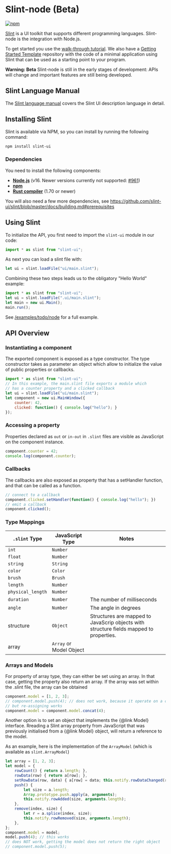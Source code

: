 <!-- Copyright © SixtyFPS GmbH <info@slint.dev> ; SPDX-License-Identifier: MIT -->
# Slint-node (Beta)

[![npm](https://img.shields.io/npm/v/slint-ui)](https://www.npmjs.com/package/slint-ui)

[Slint](https://slint.dev/) is a UI toolkit that supports different programming languages.
Slint-node is the integration with Node.js.

To get started you use the [walk-through tutorial](https://slint.dev/docs/tutorial/node).
We also have a [Getting Started Template](https://github.com/slint-ui/slint-nodejs-template) repository with
the code of a minimal application using Slint that can be used as a starting point to your program.

**Warning: Beta**
Slint-node is still in the early stages of development: APIs will change and important features are still being developed.

## Slint Language Manual

The [Slint language manual](../slint) covers the Slint UI description language
in detail.

## Installing Slint

Slint is available via NPM, so you can install by running the following command:

```sh
npm install slint-ui
```

### Dependencies

You need to install the following components:

  * **[Node.js](https://nodejs.org/download/release/v16.19.1/)** (v16. Newer versions currently not supported: [#961](https://github.com/slint-ui/slint/issues/961))
  * **[npm](https://www.npmjs.com/)**
  * **[Rust compiler](https://www.rust-lang.org/tools/install)** (1.70 or newer)

You will also need a few more dependencies, see <https://github.com/slint-ui/slint/blob/master/docs/building.md#prerequisites>

## Using Slint

To initialize the API, you first need to import the `slint-ui` module in our code:

```js
import * as slint from "slint-ui";
```

As next you can load a slint file with:

```js
let ui = slint.loadFile("ui/main.slint");
```

Combining these two steps leads us to the obligatory "Hello World" example:

```js
import * as slint from "slint-ui";
let ui = slint.loadFile(".ui/main.slint");
let main = new ui.Main();
main.run();
```

See [/examples/todo/node](https://github.com/slint-ui/slint/tree/master/examples/todo/node) for a full example.

## API Overview

### Instantiating a component

The exported component is exposed as a type constructor. The type constructor takes as parameter
an object which allow to initialize the value of public properties or callbacks.

```js
import * as slint from "slint-ui";
// In this example, the main.slint file exports a module which
// has a counter property and a clicked callback
let ui = slint.loadFile("ui/main.slint");
let component = new ui.MainWindow({
    counter: 42,
    clicked: function() { console.log("hello"); }
});
```

### Accessing a property

Properties declared as `out` or `in-out` in `.slint` files are visible as JavaScript on the component instance.

```js
component.counter = 42;
console.log(component.counter);
```

### Callbacks

The callbacks are also exposed as property that has a setHandler function, and that can be called as a function.

```js
// connect to a callback
component.clicked.setHandler(function() { console.log("hello"); })
// emit a callback
component.clicked();
```

### Type Mappings

| `.slint` Type | JavaScript Type | Notes |
| --- | --- | --- |
| `int` | `Number` | |
| `float` | `Number` | |
| `string` | `String` | |
| `color` | `Color` |  |
| `brush` | `Brush` |  |
| `length` | `Number` | |
| `physical_length` | `Number` | |
| `duration` | `Number` | The number of milliseconds |
| `angle` | `Number` | The angle in degrees |
| structure | `Object` | Structures are mapped to JavaScrip objects with structure fields mapped to properties. |
| array | `Array` or Model Object | |

### Arrays and Models

For property of array type, they can either be set using an array.
In that case, getting the property also return an array.
If the array was set within the .slint file, the array can be obtained

```js
component.model = [1, 2, 3];
// component.model.push(4); // does not work, because it operate on a copy
// but re-assigning works
component.model = component.model.concat(4);
```

Another option is to set an object that implements the {@link Model} interface. Rreading a Slint array property from JavaScript that was previously initialised from a {@link Model} object, will return a reference to the model. 

As an example, here is the implementation of the `ArrayModel` (which is available as `slint.ArrayModel`)

```js
let array = [1, 2, 3];
let model = {
    rowCount() { return a.length; },
    rowData(row) { return a[row]; },
    setRowData(row, data) { a[row] = data; this.notify.rowDataChanged(row); },
    push() {
        let size = a.length;
        Array.prototype.push.apply(a, arguments);
        this.notify.rowAdded(size, arguments.length);
    },
    remove(index, size) {
        let r = a.splice(index, size);
        this.notify.rowRemoved(size, arguments.length);
    },
};
component.model = model;
model.push(4); // this works
// does NOT work, getting the model does not return the right object
// component.model.push(5);
```
